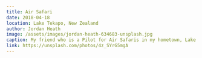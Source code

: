 ```yaml
---
title: Air Safari
date: 2018-04-18
location: Lake Tekapo, New Zealand
author: Jordan Heath
image: /assets/images/jordan-heath-634683-unsplash.jpg
caption: My friend who is a Pilot for Air Safaris in my hometown, Lake Tekapo - New Zealand, asked if I wanted to join her on a flight as she had a spare seat. Of course I could not say no, as surrounding Lake Tekapo are beautiful mountains and stunning scenery!
link: https://unsplash.com/photos/4z_SYrG5mgA
---
```

